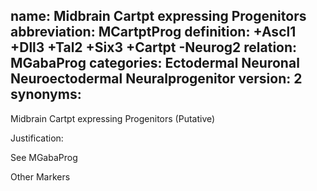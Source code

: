 name: Midbrain Cartpt expressing Progenitors
abbreviation: MCartptProg
definition: +Ascl1 +Dll3 +Tal2 +Six3 +Cartpt -Neurog2
relation: MGabaProg
categories: Ectodermal Neuronal Neuroectodermal Neuralprogenitor
version: 2
synonyms:
---

Midbrain Cartpt expressing Progenitors (Putative)

Justification: 

See MGabaProg

Other Markers
